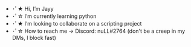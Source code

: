 - ･ﾟ★ Hi, I’m Jayy
- ･ﾟ☆ I’m currently learning python 
- ･ﾟ★ I’m looking to collaborate on a scripting project
- ･ﾟ☆ How to reach me -> Discord: nuLL#2764 (don't be a creep in my DMs, I block fast)

<!---
Jayy-0/Jayy-0 is a ✨ special ✨ repository because its `README.md` (this file) appears on your GitHub profile.
You can click the Preview link to take a look at your changes.
--->
